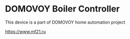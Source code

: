# DOMOVOY Boiler Controller
This device is a part of DOMOVOY home automation project

https://www.mf21.ru
